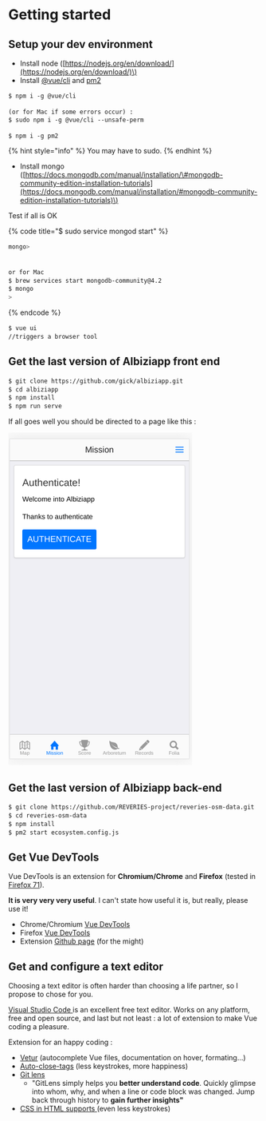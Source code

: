 # Getting started

## Setup your dev environment

* Install node \([https://nodejs.org/en/download/](https://nodejs.org/en/download/)\)
* Install [@vue/cli](https://cli.vuejs.org/) and [pm2](https://pm2.keymetrics.io/)

```
$ npm i -g @vue/cli

(or for Mac if some errors occur) :
$ sudo npm i -g @vue/cli --unsafe-perm

$ npm i -g pm2
```

{% hint style="info" %}
 You may have to sudo.
{% endhint %}

* Install mongo \([https://docs.mongodb.com/manual/installation/\#mongodb-community-edition-installation-tutorials](https://docs.mongodb.com/manual/installation/#mongodb-community-edition-installation-tutorials)\)

Test if all is OK

{% code title="$ sudo service mongod start" %}
```bash
mongo>


or for Mac
$ brew services start mongodb-community@4.2
$ mongo
>

```
{% endcode %}

```bash
$ vue ui
//triggers a browser tool
```

## Get the last version of Albiziapp front end

```bash
$ git clone https://github.com/gick/albiziapp.git
$ cd albiziapp
$ npm install
$ npm run serve
```

If all goes well you should be directed to a page like this :

![](../../.gitbook/assets/image%20%2815%29.png)





## Get the last version of Albiziapp back-end

```bash
$ git clone https://github.com/REVERIES-project/reveries-osm-data.git
$ cd reveries-osm-data
$ npm install
$ pm2 start ecosystem.config.js
```

## Get Vue DevTools

Vue DevTools is an extension for **Chromium/Chrome** and **Firefox** \(tested in [Firefox 71](https://www.mozilla.org/en-US/firefox/developer/?utm_campaign=deved_inactive_css&utm_medium=referral&utm_source=developer.mozilla.org)\).

 **It is very very very useful**. I can't state how useful it is, but really, please use it!

* Chrome/Chromium [Vue DevTools](https://chrome.google.com/webstore/detail/vuejs-devtools/nhdogjmejiglipccpnnnanhbledajbpd)
* Firefox [Vue DevTools](https://addons.mozilla.org/en-US/firefox/addon/vue-js-devtools/)
* Extension [Github page](https://github.com/vuejs/vue-devtools) \(for the might\)

## Get and configure a text editor

Choosing a text editor is often harder than choosing a life partner, so I propose to chose for you.

[Visual Studio Code ](https://code.visualstudio.com/)is an excellent free text editor. Works on any platform, free and open source, and last but not least : a lot of extension to make Vue coding a pleasure. 

Extension for an happy coding :

* [Vetur](https://vuejs.github.io/vetur) \(autocomplete Vue files, documentation on hover, formating...\)
* [Auto-close-tags](https://marketplace.visualstudio.com/items?itemName=bradgashler.htmltagwrap) \(less keystrokes, more happiness\)
* [Git lens](https://gitlens.amod.io/)  
  * "GitLens simply helps you **better understand code**. Quickly glimpse into whom, why, and when a line or code block was changed. Jump back through history to **gain further insights"**
* [CSS in HTML supports ](https://marketplace.visualstudio.com/items?itemName=ecmel.vscode-html-css)\(even less keystrokes\)









